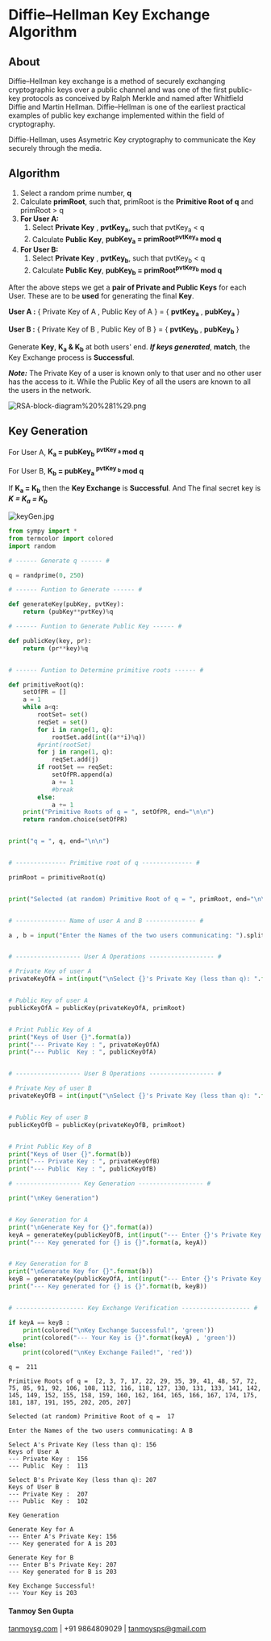 # Diffie–Hellman Key Exchange Algorithm

## About 
Diffie–Hellman key exchange is a method of securely exchanging cryptographic keys over a public channel and was one of the first public-key protocols as conceived by Ralph Merkle and named after Whitfield Diffie and Martin Hellman. Diffie–Hellman is one of the earliest practical examples of public key exchange implemented within the field of cryptography.

Diffie-Hellman, uses Asymetric Key cryptography to communicate the Key securely through the media.

## Algorithm

1. Select a random prime number, **q**
2. Calculate **primRoot**, such that, primRoot is the **Primitive Root of q** and primRoot > q
3. **For User A:**
    1. Select **Private Key** , **pvtKey<sub>a</sub>**, such that pvtKey<sub>a</sub> < q
    2. Calculate **Public Key**, **pubKey<sub>a</sub> = primRoot<sup>pvtKey<sub>a</sub></sup> mod q**
4. **For User B:**
    1. Select **Private Key** , **pvtKey<sub>b</sub>**, such that pvtKey<sub>b</sub> < q
    2. Calculate **Public Key**, **pubKey<sub>b</sub> = primRoot<sup>pvtKey<sub>b</sub></sup> mod q**

After the above steps we get a **pair of Private and Public Keys** for each User. These are to be **used** for generating the final **Key**.


**User A :** { Private Key of A , Public Key of A } = { **pvtKey<sub>a</sub>** , **pubKey<sub>a</sub>**  }

**User B :** { Private Key of B , Public Key of B } = { **pvtKey<sub>b</sub>** , **pubKey<sub>b</sub>**  }

Generate **Key**, **K<sub>a</sub> & K<sub>b</sub>**  at both users' end. ***If keys generated***, **match**, the Key Exchange process is **Successful**.

***Note:*** The Private Key of a user is known only to that user and no other user has the access to it. While the Public Key of all the users are known to all the users in the network.

![RSA-block-diagram%20%281%29.png](https://github.com/TanmoySG/Cryptography-Algorithm/blob/master/Diffie-Hellman%20Key%20Exchange/diagrams/total.jpg)

## Key Generation

For User A, **K<sub>a</sub> = pubKey<sub>b</sub> <sup>pvtKey <sub>a</sub> </sup> mod q**


For User B, **K<sub>b</sub> = pubKey<sub>a</sub> <sup>pvtKey <sub>b</sub> </sup> mod q**


If **K<sub>a</sub> = K<sub>b</sub>** then the **Key Exchange** is **Successful**. And The final secret key is ***K = K<sub>a</sub> = K<sub>b</sub>***

![keyGen.jpg](https://github.com/TanmoySG/Cryptography-Algorithm/blob/master/Diffie-Hellman%20Key%20Exchange/diagrams/keyGen.jpg)


```python
from sympy import *
from termcolor import colored
import random

# ------ Generate q ------ #

q = randprime(0, 250)

# ------ Funtion to Generate ------ #

def generateKey(pubKey, pvtKey):
    return (pubKey**pvtKey)%q

# ------ Funtion to Generate Public Key ------ #

def publicKey(key, pr):
    return (pr**key)%q


# ------ Funtion to Determine primitive roots ------ #

def primitiveRoot(q):
    setOfPR = []
    a = 1
    while a<q:
        rootSet= set()
        reqSet = set()
        for i in range(1, q):
            rootSet.add(int((a**i)%q))
        #print(rootSet)
        for j in range(1, q):
            reqSet.add(j)
        if rootSet == reqSet:
            setOfPR.append(a)
            a += 1
            #break
        else:
            a += 1
    print("Primitive Roots of q = ", setOfPR, end="\n\n")
    return random.choice(setOfPR)


print("q = ", q, end="\n\n")


# -------------- Primitive root of q -------------- #

primRoot = primitiveRoot(q)


print("Selected (at random) Primitive Root of q = ", primRoot, end="\n\n")  


# -------------- Name of user A and B -------------- #

a , b = input("Enter the Names of the two users communicating: ").split(" ") 


# ------------------ User A Operations ------------------ #

# Private Key of user A
privateKeyOfA = int(input("\nSelect {}'s Private Key (less than q): ".format(a)))


# Public Key of user A
publicKeyOfA = publicKey(privateKeyOfA, primRoot)


# Print Public Key of A
print("Keys of User {}".format(a))
print("--- Private Key : ", privateKeyOfA)
print("--- Public  Key : ", publicKeyOfA)


# ------------------ User B Operations ------------------ #

# Private Key of user B
privateKeyOfB = int(input("\nSelect {}'s Private Key (less than q): ".format(b)))


# Public Key of user B
publicKeyOfB = publicKey(privateKeyOfB, primRoot)


# Print Public Key of B
print("Keys of User {}".format(b))
print("--- Private Key : ", privateKeyOfB)
print("--- Public  Key : ", publicKeyOfB)

# ------------------ Key Generation ------------------ #

print("\nKey Generation")


# Key Generation for A
print("\nGenerate Key for {}".format(a))
keyA = generateKey(publicKeyOfB, int(input("--- Enter {}'s Private Key: ".format(a))))
print("--- Key generated for {} is {}".format(a, keyA))


# Key Generation for B
print("\nGenerate Key for {}".format(b))
keyB = generateKey(publicKeyOfA, int(input("--- Enter {}'s Private Key: ".format(b))))
print("--- Key generated for {} is {}".format(b, keyB))


# ------------------- Key Exchange Verification ------------------- #

if keyA == keyB :
    print(colored("\nKey Exchange Successful!", 'green'))
    print(colored("--- Your Key is {}".format(keyA) , 'green'))
else:
    print(colored("\nKey Exchange Failed!", 'red'))
```

    q =  211
    
    Primitive Roots of q =  [2, 3, 7, 17, 22, 29, 35, 39, 41, 48, 57, 72, 75, 85, 91, 92, 106, 108, 112, 116, 118, 127, 130, 131, 133, 141, 142, 145, 149, 152, 155, 158, 159, 160, 162, 164, 165, 166, 167, 174, 175, 181, 187, 191, 195, 202, 205, 207]
    
    Selected (at random) Primitive Root of q =  17
    
    Enter the Names of the two users communicating: A B
    
    Select A's Private Key (less than q): 156
    Keys of User A
    --- Private Key :  156
    --- Public  Key :  113
    
    Select B's Private Key (less than q): 207
    Keys of User B
    --- Private Key :  207
    --- Public  Key :  102
    
    Key Generation
    
    Generate Key for A
    --- Enter A's Private Key: 156
    --- Key generated for A is 203
    
    Generate Key for B
    --- Enter B's Private Key: 207
    --- Key generated for B is 203
   
    Key Exchange Successful!
    --- Your Key is 203
    

#### Tanmoy Sen Gupta
[tanmoysg.com](http://tanmoysg.com) | +91 9864809029 | tanmoysps@gmail.com
